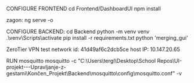 CONFIGURE FRONTEND
cd Frontend/DashboardUI
npm install

zagon: ng serve -o

CONFIGURE BACKEND:
cd Backend
python -m venv venv
.\venv\Scripts\activate
pip install -r requirements.txt
python 'merging_gui'

ZeroTier VPN
test network id: 41d49af6c2dcb5ce
host IP: 10.147.20.65

RUN mosquitto
 mosquitto -c "C:\Users\tergl\Desktop\School Repos\UI-projekt---Upravljanje-z-gestami\Končen_Projekt\Backend\mosquitto\config\mosquitto.conf" -v
